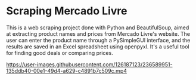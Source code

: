 <h1>Scraping Mercado Livre</h1>

This is a web scraping project done with Python and BeautifulSoup, aimed at extracting product names and prices from Mercado Livre's website. The user can enter the product name through a PySimpleGUI interface, and the results are saved in an Excel spreadsheet using openpyxl. It's a useful tool for finding good deals or comparing prices.

https://user-images.githubusercontent.com/126187123/236589951-135ddb40-00e1-49d4-a629-c4891b7c509c.mp4

